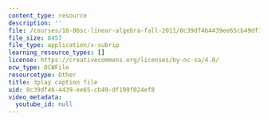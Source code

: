 ```yaml
---
content_type: resource
description: ''
file: /courses/18-06sc-linear-algebra-fall-2011/8c39df464439ee65cb49df199f024ef8_YeyrH-Oc2p4.srt
file_size: 8457
file_type: application/x-subrip
learning_resource_types: []
license: https://creativecommons.org/licenses/by-nc-sa/4.0/
ocw_type: OCWFile
resourcetype: Other
title: 3play caption file
uid: 8c39df46-4439-ee65-cb49-df199f024ef8
video_metadata:
  youtube_id: null
---
```

